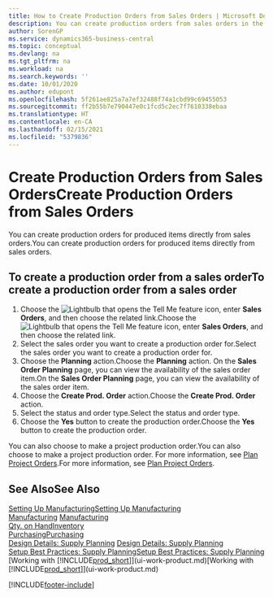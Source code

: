 ```yaml
---
title: How to Create Production Orders from Sales Orders | Microsoft Docs
description: You can create production orders from sales orders in the Sales & Marketing department.
author: SorenGP
ms.service: dynamics365-business-central
ms.topic: conceptual
ms.devlang: na
ms.tgt_pltfrm: na
ms.workload: na
ms.search.keywords: ''
ms.date: 10/01/2020
ms.author: edupont
ms.openlocfilehash: 5f261ae825a7a7ef32488f74a1cbd99c69455053
ms.sourcegitcommit: ff2b55b7e790447e0c1fcd5c2ec7f7610338ebaa
ms.translationtype: HT
ms.contentlocale: en-CA
ms.lasthandoff: 02/15/2021
ms.locfileid: "5379836"
---
```

# <a name="create-production-orders-from-sales-orders"></a><span data-ttu-id="f9fb5-103">Create Production Orders from Sales Orders</span><span class="sxs-lookup"><span data-stu-id="f9fb5-103">Create Production Orders from Sales Orders</span></span>
<span data-ttu-id="f9fb5-104">You can create production orders for produced items directly from sales orders.</span><span class="sxs-lookup"><span data-stu-id="f9fb5-104">You can create production orders for produced items directly from sales orders.</span></span>  

## <a name="to-create-a-production-order-from-a-sales-order"></a><span data-ttu-id="f9fb5-105">To create a production order from a sales order</span><span class="sxs-lookup"><span data-stu-id="f9fb5-105">To create a production order from a sales order</span></span>  

1.  <span data-ttu-id="f9fb5-106">Choose the ![Lightbulb that opens the Tell Me feature](media/ui-search/search_small.png "Tell me what you want to do") icon, enter **Sales Orders**, and then choose the related link.</span><span class="sxs-lookup"><span data-stu-id="f9fb5-106">Choose the ![Lightbulb that opens the Tell Me feature](media/ui-search/search_small.png "Tell me what you want to do") icon, enter **Sales Orders**, and then choose the related link.</span></span>  
2.  <span data-ttu-id="f9fb5-107">Select the sales order you want to create a production order for.</span><span class="sxs-lookup"><span data-stu-id="f9fb5-107">Select the sales order you want to create a production order for.</span></span>  
3.  <span data-ttu-id="f9fb5-108">Choose the **Planning** action.</span><span class="sxs-lookup"><span data-stu-id="f9fb5-108">Choose the **Planning** action.</span></span> <span data-ttu-id="f9fb5-109">On the **Sales Order Planning** page, you can view the availability of the sales order item.</span><span class="sxs-lookup"><span data-stu-id="f9fb5-109">On the **Sales Order Planning** page, you can view the availability of the sales order item.</span></span>  
4.  <span data-ttu-id="f9fb5-110">Choose the **Create Prod. Order** action.</span><span class="sxs-lookup"><span data-stu-id="f9fb5-110">Choose the **Create Prod. Order** action.</span></span>  
5.  <span data-ttu-id="f9fb5-111">Select the status and order type.</span><span class="sxs-lookup"><span data-stu-id="f9fb5-111">Select the status and order type.</span></span>  
6.  <span data-ttu-id="f9fb5-112">Choose the **Yes** button to create the production order.</span><span class="sxs-lookup"><span data-stu-id="f9fb5-112">Choose the **Yes** button to create the production order.</span></span>

<span data-ttu-id="f9fb5-113">You can also choose to make a project production order.</span><span class="sxs-lookup"><span data-stu-id="f9fb5-113">You can also choose to make a project production order.</span></span> <span data-ttu-id="f9fb5-114">For more information, see [Plan Project Orders](production-how-to-plan-project-orders.md).</span><span class="sxs-lookup"><span data-stu-id="f9fb5-114">For more information, see [Plan Project Orders](production-how-to-plan-project-orders.md).</span></span>   

## <a name="see-also"></a><span data-ttu-id="f9fb5-115">See Also</span><span class="sxs-lookup"><span data-stu-id="f9fb5-115">See Also</span></span>  
[<span data-ttu-id="f9fb5-116">Setting Up Manufacturing</span><span class="sxs-lookup"><span data-stu-id="f9fb5-116">Setting Up Manufacturing</span></span>](production-configure-production-processes.md)  
<span data-ttu-id="f9fb5-117">[Manufacturing](production-manage-manufacturing.md)  </span><span class="sxs-lookup"><span data-stu-id="f9fb5-117">[Manufacturing](production-manage-manufacturing.md)  </span></span>  
[<span data-ttu-id="f9fb5-118">Qty. on Hand</span><span class="sxs-lookup"><span data-stu-id="f9fb5-118">Inventory</span></span>](inventory-manage-inventory.md)  
[<span data-ttu-id="f9fb5-119">Purchasing</span><span class="sxs-lookup"><span data-stu-id="f9fb5-119">Purchasing</span></span>](purchasing-manage-purchasing.md)  
<span data-ttu-id="f9fb5-120">[Design Details: Supply Planning](design-details-supply-planning.md) </span><span class="sxs-lookup"><span data-stu-id="f9fb5-120">[Design Details: Supply Planning](design-details-supply-planning.md) </span></span>  
[<span data-ttu-id="f9fb5-121">Setup Best Practices: Supply Planning</span><span class="sxs-lookup"><span data-stu-id="f9fb5-121">Setup Best Practices: Supply Planning</span></span>](setup-best-practices-supply-planning.md)  
<span data-ttu-id="f9fb5-122">[Working with [!INCLUDE[prod_short](includes/prod_short.md)]](ui-work-product.md)</span><span class="sxs-lookup"><span data-stu-id="f9fb5-122">[Working with [!INCLUDE[prod_short](includes/prod_short.md)]](ui-work-product.md)</span></span>


[!INCLUDE[footer-include](includes/footer-banner.md)]